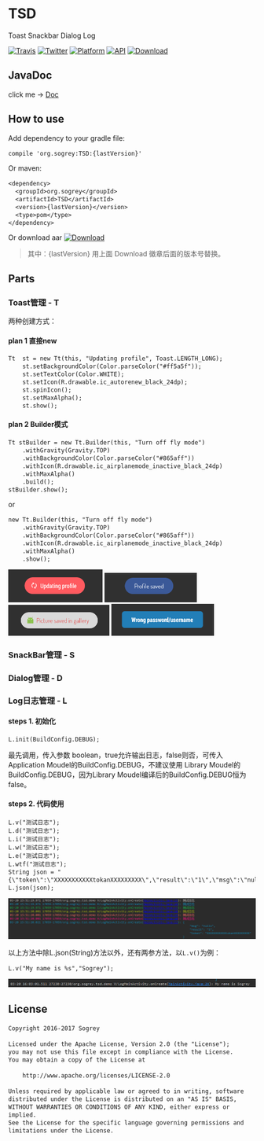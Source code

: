 # TSD
Toast Snackbar Dialog Log

[![Travis](https://img.shields.io/badge/License-Apache2.0-blue.svg)](http://www.apache.org/licenses/LICENSE-2.0)
[![Twitter](https://img.shields.io/badge/Gradle-3.3-brightgreen.svg)](https://gradle.org/releases)
[![Platform](https://img.shields.io/badge/platform-Android-green.svg?style=flat)](https://www.android.com)
[![API](https://img.shields.io/badge/API-9%2B-brightgreen.svg?style=flat)](https://android-arsenal.com/api?level=9)
[![Download](https://api.bintray.com/packages/sogrey/maven/TSD/images/download.svg)](https://bintray.com/sogrey/maven/TSD/_latestVersion)

## JavaDoc

click me -> [Doc](https://sogrey.github.io/JavaDocs/TSD)

## How to use

Add dependency to your gradle file:

    compile 'org.sogrey:TSD:{lastVersion}'

Or maven:

    <dependency>
      <groupId>org.sogrey</groupId>
      <artifactId>TSD</artifactId>
      <version>{lastVersion}</version>
      <type>pom</type>
    </dependency>

Or download aar [![Download](https://api.bintray.com/packages/sogrey/maven/TSD/images/download.svg) ](https://bintray.com/sogrey/maven/download_file?file_path=org%2Fsogrey%2FTSD%2F0.0.2%2FTSD-0.0.2.aar)

> 其中：{lastVersion} 用上面 Download 徽章后面的版本号替换。

## Parts

### Toast管理 - T

两种创建方式：

#### plan 1 直接new

	Tt  st = new Tt(this, "Updating profile", Toast.LENGTH_LONG);
		st.setBackgroundColor(Color.parseColor("#ff5a5f"));
		st.setTextColor(Color.WHITE);
		st.setIcon(R.drawable.ic_autorenew_black_24dp);
		st.spinIcon();
		st.setMaxAlpha();
		st.show();

#### plan 2 Builder模式

	Tt stBuilder = new Tt.Builder(this, "Turn off fly mode")
		.withGravity(Gravity.TOP)
		.withBackgroundColor(Color.parseColor("#865aff"))
		.withIcon(R.drawable.ic_airplanemode_inactive_black_24dp)
		.withMaxAlpha()
		.build();
	stBuilder.show();

or

	new Tt.Builder(this, "Turn off fly mode")
		.withGravity(Gravity.TOP)
		.withBackgroundColor(Color.parseColor("#865aff"))
		.withIcon(R.drawable.ic_airplanemode_inactive_black_24dp)
		.withMaxAlpha()
		.show();

![Toast](https://github.com/Sogrey/TSD/blob/master/pics/toast/toast1.png?raw=true)
![Toast](https://github.com/Sogrey/TSD/blob/master/pics/toast/toast2.png?raw=true)
![Toast](https://github.com/Sogrey/TSD/blob/master/pics/toast/toast3.png?raw=true)
![Toast](https://github.com/Sogrey/TSD/blob/master/pics/toast/toast4.png?raw=true)


### SnackBar管理 - S
### Dialog管理 - D
### Log日志管理 - L

#### steps 1. 初始化

	L.init(BuildConfig.DEBUG);

最先调用，传入参数 boolean，true允许输出日志，false则否，可传入Application Moudel的BuildConfig.DEBUG，不建议使用 Library Moudel的BuildConfig.DEBUG，因为Library Moudel编译后的BuildConfig.DEBUG恒为false。

#### steps 2. 代码使用

    L.v("测试日志");
    L.d("测试日志");
    L.i("测试日志");
    L.w("测试日志");
    L.e("测试日志");
    L.wtf("测试日志");
    String json = "{\"token\":\"XXXXXXXXXXXtokanXXXXXXXXX\",\"result\":\"1\",\"msg\":\"nulls\"}";
    L.json(json);

![log](https://github.com/Sogrey/TSD/blob/master/pics/log/log1.png?raw=true)

以上方法中除L.json(String)方法以外，还有两参方法，以`L.v()`为例：

    L.v("My name is %s","Sogrey");

![log](https://github.com/Sogrey/TSD/blob/master/pics/log/log2.png?raw=true)



## License

    Copyright 2016-2017 Sogrey

    Licensed under the Apache License, Version 2.0 (the "License");
    you may not use this file except in compliance with the License.
    You may obtain a copy of the License at

        http://www.apache.org/licenses/LICENSE-2.0

    Unless required by applicable law or agreed to in writing, software
    distributed under the License is distributed on an "AS IS" BASIS,
    WITHOUT WARRANTIES OR CONDITIONS OF ANY KIND, either express or implied.
    See the License for the specific language governing permissions and
    limitations under the License.

